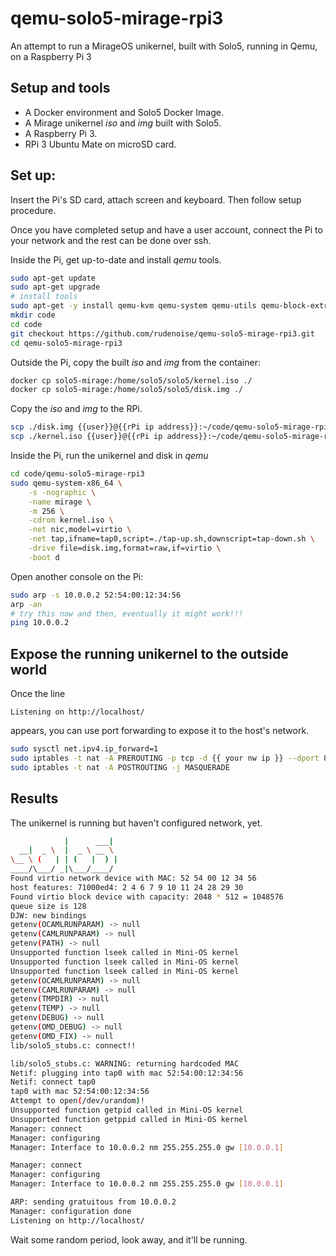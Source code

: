# qemu-solo5-mirage-rpi3

An attempt to run a MirageOS unikernel, built with Solo5, running in Qemu, on a Raspberry Pi 3

## Setup and tools

* A Docker environment and Solo5 Docker Image.
* A Mirage unikernel _iso_ and _img_ built with Solo5.
* A Raspberry Pi 3.
* RPi 3 Ubuntu Mate on microSD card.

## Set up:

Insert the Pi's SD card, attach screen and keyboard. Then follow
setup procedure.

Once you have completed setup and have a user account, connect the
Pi to your network and the rest can be done over ssh.

Inside the Pi, get up-to-date and install _qemu_ tools.
```sh
sudo apt-get update
sudo apt-get upgrade
# install tools
sudo apt-get -y install qemu-kvm qemu-system qemu-utils qemu-block-extra qemu-user git vim bridge-utils uml-utilities
mkdir code
cd code
git checkout https://github.com/rudenoise/qemu-solo5-mirage-rpi3.git
cd qemu-solo5-mirage-rpi3
```

Outside the Pi, copy the built _iso_ and _img_ from the container:
```sh
docker cp solo5-mirage:/home/solo5/solo5/kernel.iso ./
docker cp solo5-mirage:/home/solo5/solo5/disk.img ./
```

Copy the _iso_ and _img_ to the RPi.
```sh
scp ./disk.img {{user}}@{{rPi ip address}}:~/code/qemu-solo5-mirage-rpi3
scp ./kernel.iso {{user}}@{{rPi ip address}}:~/code/qemu-solo5-mirage-rpi3
```

Inside the Pi, run the unikernel and disk in _qemu_
```sh
cd code/qemu-solo5-mirage-rpi3
sudo qemu-system-x86_64 \
    -s -nographic \
    -name mirage \
    -m 256 \
    -cdrom kernel.iso \
    -net nic,model=virtio \
    -net tap,ifname=tap0,script=./tap-up.sh,downscript=tap-down.sh \
    -drive file=disk.img,format=raw,if=virtio \
    -boot d
```

Open another console on the Pi: 
```sh
sudo arp -s 10.0.0.2 52:54:00:12:34:56
arp -an
# try this now and then, eventually it might work!!!
ping 10.0.0.2
```

## Expose the running unikernel to the outside world

Once the line
```
Listening on http://localhost/
```
appears, you can use port forwarding to expose it to the host's network.

```sh
sudo sysctl net.ipv4.ip_forward=1
sudo iptables -t nat -A PREROUTING -p tcp -d {{ your nw ip }} --dport 8080 -j DNAT --to-destination 10.0.0.2:80
sudo iptables -t nat -A POSTROUTING -j MASQUERADE
```

## Results

The unikernel is running but haven't configured network, yet.
```sh
            |      ___|
  __|  _ \  |  _ \ __ \
\__ \ (   | | (   |  ) |
____/\___/ _|\___/____/
Found virtio network device with MAC: 52 54 00 12 34 56
host features: 71000ed4: 2 4 6 7 9 10 11 24 28 29 30
Found virtio block device with capacity: 2048 * 512 = 1048576
queue size is 128
DJW: new bindings
getenv(OCAMLRUNPARAM) -> null
getenv(CAMLRUNPARAM) -> null
getenv(PATH) -> null
Unsupported function lseek called in Mini-OS kernel
Unsupported function lseek called in Mini-OS kernel
Unsupported function lseek called in Mini-OS kernel
getenv(OCAMLRUNPARAM) -> null
getenv(CAMLRUNPARAM) -> null
getenv(TMPDIR) -> null
getenv(TEMP) -> null
getenv(DEBUG) -> null
getenv(OMD_DEBUG) -> null
getenv(OMD_FIX) -> null
lib/solo5_stubs.c: connect!!

lib/solo5_stubs.c: WARNING: returning hardcoded MAC
Netif: plugging into tap0 with mac 52:54:00:12:34:56
Netif: connect tap0
tap0 with mac 52:54:00:12:34:56
Attempt to open(/dev/urandom)!
Unsupported function getpid called in Mini-OS kernel
Unsupported function getppid called in Mini-OS kernel
Manager: connect
Manager: configuring
Manager: Interface to 10.0.0.2 nm 255.255.255.0 gw [10.0.0.1]

Manager: connect
Manager: configuring
Manager: Interface to 10.0.0.2 nm 255.255.255.0 gw [10.0.0.1]

ARP: sending gratuitous from 10.0.0.2
Manager: configuration done
Listening on http://localhost/
```

Wait some random period, look away, and it'll be running.
